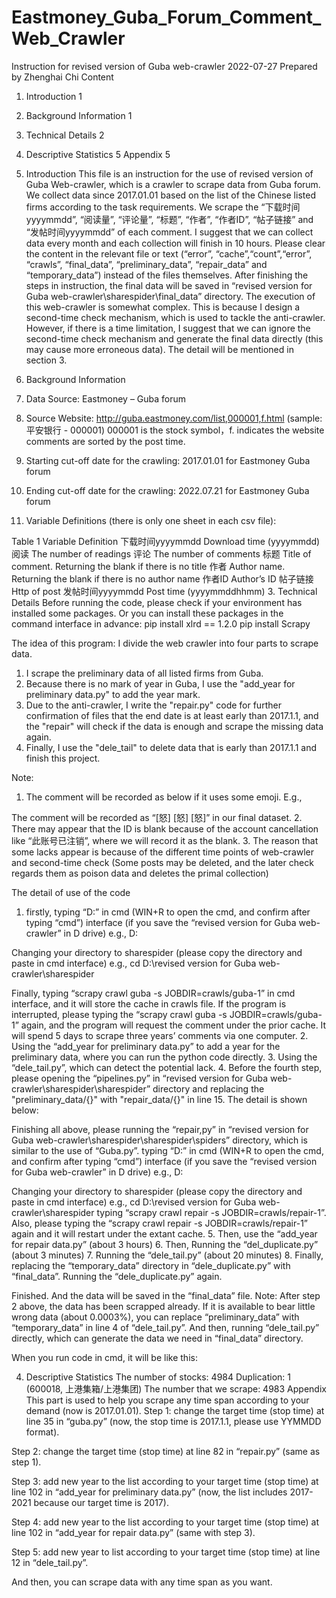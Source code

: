 # Eastmoney_Guba_Forum_Comment_Web_Crawler
Instruction for revised version of Guba web-crawler
2022-07-27
Prepared by Zhenghai Chi
Content
1. Introduction	1
2. Background Information	1
3. Technical Details	2
4. Descriptive Statistics	5
Appendix	5

1. Introduction
This file is an instruction for the use of revised version of Guba Web-crawler, which is a crawler to scrape data from Guba forum. We collect data since 2017.01.01 based on the list of the Chinese listed firms according to the task requirements. We scrape the “下载时间yyyymmdd”, “阅读量”, “评论量”, “标题”, “作者”, “作者ID”, “帖子链接” and “发帖时间yyyymmdd” of each comment.
I suggest that we can collect data every month and each collection will finish in 10 hours.
Please clear the content in the relevant file or text (“error”, “cache”,“count”,“error”, “crawls”, “final_data”, “preliminary_data”, “repair_data” and “temporary_data”) instead of the files themselves. After finishing the steps in instruction, the final data will be saved in “revised version for Guba web-crawler\sharespider\final_data” directory.
The execution of this web-crawler is somewhat complex. This is because I design a second-time check mechanism, which is used to tackle the anti-crawler. However, if there is a time limitation, I suggest that we can ignore the second-time check mechanism and generate the final data directly (this may cause more erroneous data). The detail will be mentioned in section 3.
2. Background Information
1. Data Source: Eastmoney – Guba forum
2. Source Website: http://guba.eastmoney.com/list,000001,f.html (sample: 平安银行 - 000001) 000001 is the stock symbol，f. indicates the website comments are sorted by the post time.
3. Starting cut-off date for the crawling: 2017.01.01 for Eastmoney Guba forum
4. Ending cut-off date for the crawling: 2022.07.21 for Eastmoney Guba forum
5. Variable Definitions (there is only one sheet in each csv file):

Table 1
Variable	Definition
下载时间yyyymmdd	Download time (yyyymmdd)
阅读	The number of readings
评论	The number of comments
标题	Title of comment. Returning the blank if there is no title
作者	Author name. Returning the blank if there is no author name
作者ID	Author’s ID
帖子链接	Http of post
发帖时间yyyymmdd	Post time (yyyymmddhhmm)
3. Technical Details
Before running the code, please check if your environment has installed some packages. Or you can install these packages in the command interface in advance:
pip install xlrd == 1.2.0
pip install Scrapy

The idea of this program:
I divide the web crawler into four parts to scrape data.
1. I scrape the preliminary data of all listed firms from Guba.
2. Because there is no mark of year in Guba, I use the "add_year for preliminary data.py" to add the year mark.
3. Due to the anti-crawler, I write the "repair.py" code for further confirmation of files that the end date is at least early than 2017.1.1, and the "repair" will check if the data is enough and scrape the missing data again.
4. Finally, I use the "dele_tail" to delete data that is early than 2017.1.1 and finish this project.

Note:
1. The comment will be recorded as below if it uses some emoji. E.g.,
 
The comment will be recorded as “[怒] [怒] [怒]” in our final dataset.
2. There may appear that the ID is blank because of the account cancellation like “此账号已注销”, where we will record it as the blank.
3. The reason that some lacks appear is because of the different time points of web-crawler and second-time check (Some posts may be deleted, and the later check regards them as poison data and deletes the primal collection)

The detail of use of the code
1. firstly, typing “D:” in cmd (WIN+R to open the cmd, and confirm after typing “cmd”) interface (if you save the “revised version for Guba web-crawler” in D drive)
e.g., D:
 
 
Changing your directory to sharespider (please copy the directory and paste in cmd interface)
e.g., cd D:\revised version for Guba web-crawler\sharespider
 
Finally, typing “scrapy crawl guba -s JOBDIR=crawls/guba-1” in cmd interface, and it will store the cache in crawls file. If the program is interrupted, please typing the “scrapy crawl guba -s JOBDIR=crawls/guba-1” again, and the program will request the comment under the prior cache. It will spend 5 days to scrape three years’ comments via one computer.
2. Using the “add_year for preliminary data.py” to add a year for the preliminary data, where you can run the python code directly.
3. Using the “dele_tail.py”, which can detect the potential lack.
4. Before the fourth step, please opening the “pipelines.py” in “revised version for Guba web-crawler\sharespider\sharespider” directory and replacing the "preliminary_data/{}" with "repair_data/{}" in line 15. The detail is shown below:
 
 
Finishing all above, please running the “repair,py” in “revised version for Guba web-crawler\sharespider\sharespider\spiders” directory, which is similar to the use of “Guba.py”.
typing “D:” in cmd (WIN+R to open the cmd, and confirm after typing “cmd”) interface (if you save the “revised version for Guba web-crawler” in D drive)
e.g., D:
 
 
Changing your directory to sharespider (please copy the directory and paste in cmd interface)
e.g., cd D:\revised version for Guba web-crawler\sharespider
typing “scrapy crawl repair -s JOBDIR=crawls/repair-1”. Also, please typing the “scrapy crawl repair -s JOBDIR=crawls/repair-1” again and it will restart under the extant cache.
5. Then, use the “add_year for repair data.py” (about 3 hours)
6. Then, Running the “del_duplicate.py” (about 3 minutes)
7. Running the “dele_tail.py” (about 20 minutes)
8. Finally, replacing the “temporary_data” directory in “dele_duplicate.py” with “final_data”. Running the “dele_duplicate.py” again.
 
 
Finished. And the data will be saved in the “final_data” file.
Note: After step 2 above, the data has been scrapped already. If it is available to bear little wrong data (about 0.0003%), you can replace “preliminary_data” with “temporary_data” in line 4 of “dele_tail.py”. And then, running “dele_tail.py” directly, which can generate the data we need in “final_data” directory.

When you run code in cmd, it will be like this:
 
4. Descriptive Statistics
The number of stocks: 4984
Duplication: 1 (600018, 上港集箱/上港集团)
The number that we scrape: 4983
Appendix
This part is used to help you scrape any time span according to your demand (now is 2017.01.01).
Step 1: change the target time (stop time) at line 35 in “guba.py” (now, the stop time is 2017.1.1, please use YYMMDD format).
 
Step 2: change the target time (stop time) at line 82 in “repair.py” (same as step 1).
 
Step 3: add new year to the list according to your target time (stop time) at line 102 in “add_year for preliminary data.py” (now, the list includes 2017-2021 because our target time is 2017).
 
Step 4: add new year to the list according to your target time (stop time) at line 102 in “add_year for repair data.py” (same with step 3).
 
Step 5: add new year to list according to your target time (stop time) at line 12 in “dele_tail.py”.
 
And then, you can scrape data with any time span as you want.
